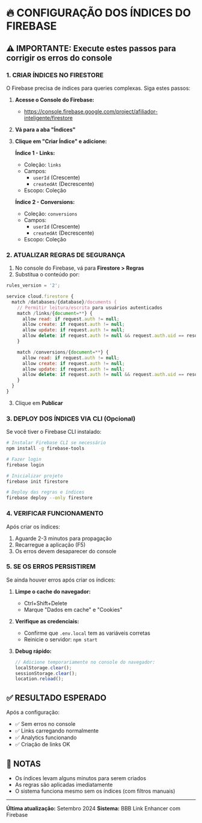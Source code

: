 # 🔥 CONFIGURAÇÃO DOS ÍNDICES DO FIREBASE

## ⚠️ IMPORTANTE: Execute estes passos para corrigir os erros do console

### 1. CRIAR ÍNDICES NO FIRESTORE

O Firebase precisa de índices para queries complexas. Siga estes passos:

1. **Acesse o Console do Firebase:**
   - https://console.firebase.google.com/project/afiliador-inteligente/firestore

2. **Vá para a aba "Índices"**

3. **Clique em "Criar Índice" e adicione:**

   **Índice 1 - Links:**
   - Coleção: `links`
   - Campos:
     - `userId` (Crescente)
     - `createdAt` (Decrescente)
   - Escopo: Coleção

   **Índice 2 - Conversions:**
   - Coleção: `conversions`
   - Campos:
     - `userId` (Crescente)
     - `createdAt` (Decrescente)
   - Escopo: Coleção

### 2. ATUALIZAR REGRAS DE SEGURANÇA

1. No console do Firebase, vá para **Firestore > Regras**
2. Substitua o conteúdo por:

```javascript
rules_version = '2';

service cloud.firestore {
  match /databases/{database}/documents {
    // Permitir leitura/escrita para usuários autenticados
    match /links/{document=**} {
      allow read: if request.auth != null;
      allow create: if request.auth != null;
      allow update: if request.auth != null;
      allow delete: if request.auth != null && request.auth.uid == resource.data.userId;
    }

    match /conversions/{document=**} {
      allow read: if request.auth != null;
      allow create: if request.auth != null;
      allow update: if request.auth != null;
      allow delete: if request.auth != null && request.auth.uid == resource.data.userId;
    }
  }
}
```

3. Clique em **Publicar**

### 3. DEPLOY DOS ÍNDICES VIA CLI (Opcional)

Se você tiver o Firebase CLI instalado:

```bash
# Instalar Firebase CLI se necessário
npm install -g firebase-tools

# Fazer login
firebase login

# Inicializar projeto
firebase init firestore

# Deploy das regras e índices
firebase deploy --only firestore
```

### 4. VERIFICAR FUNCIONAMENTO

Após criar os índices:
1. Aguarde 2-3 minutos para propagação
2. Recarregue a aplicação (F5)
3. Os erros devem desaparecer do console

### 5. SE OS ERROS PERSISTIREM

Se ainda houver erros após criar os índices:

1. **Limpe o cache do navegador:**
   - Ctrl+Shift+Delete
   - Marque "Dados em cache" e "Cookies"

2. **Verifique as credenciais:**
   - Confirme que `.env.local` tem as variáveis corretas
   - Reinicie o servidor: `npm start`

3. **Debug rápido:**
   ```javascript
   // Adicione temporariamente no console do navegador:
   localStorage.clear();
   sessionStorage.clear();
   location.reload();
   ```

## ✅ RESULTADO ESPERADO

Após a configuração:
- ✅ Sem erros no console
- ✅ Links carregando normalmente
- ✅ Analytics funcionando
- ✅ Criação de links OK

## 📝 NOTAS

- Os índices levam alguns minutos para serem criados
- As regras são aplicadas imediatamente
- O sistema funciona mesmo sem os índices (com filtros manuais)

---

**Última atualização:** Setembro 2024
**Sistema:** BBB Link Enhancer com Firebase